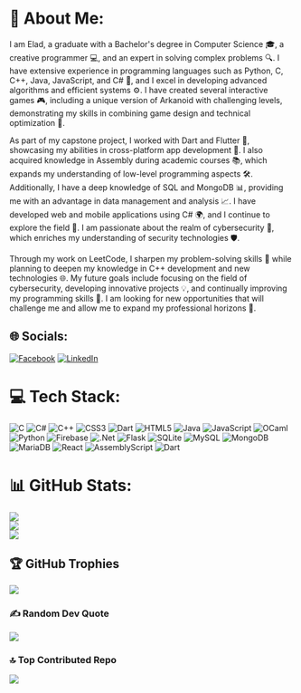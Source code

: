 # 💫 About Me:
I am Elad, a graduate with a Bachelor's degree in Computer Science 🎓, a creative programmer 💻, and an expert in solving complex problems 🔍. I have extensive experience in programming languages such as Python, C, C++, Java, JavaScript, and C# 🌟, and I excel in developing advanced algorithms and efficient systems ⚙️. I have created several interactive games 🎮, including a unique version of Arkanoid with challenging levels, demonstrating my skills in combining game design and technical optimization 🎨.

As part of my capstone project, I worked with Dart and Flutter 🌈, showcasing my abilities in cross-platform app development 📱. I also acquired knowledge in Assembly during academic courses 📚, which expands my understanding of low-level programming aspects 🛠️. Additionally, I have a deep knowledge of SQL and MongoDB 📊, providing me with an advantage in data management and analysis 📈. I have developed web and mobile applications using C# 🌍, and I continue to explore the field 🚀. I am passionate about the realm of cybersecurity 🔐, which enriches my understanding of security technologies 🛡️.

Through my work on LeetCode, I sharpen my problem-solving skills 🧩 while planning to deepen my knowledge in C++ development and new technologies 🌐. My future goals include focusing on the field of cybersecurity, developing innovative projects 💡, and continually improving my programming skills 🔄. I am looking for new opportunities that will challenge me and allow me to expand my professional horizons 🌟.

## 🌐 Socials:
[![Facebook](https://img.shields.io/badge/Facebook-%231877F2.svg?logo=Facebook&logoColor=white)](https://facebook.com/elad7290) [![LinkedIn](https://img.shields.io/badge/LinkedIn-%230077B5.svg?logo=linkedin&logoColor=white)](https://linkedin.com/in/elad-baal-tzdaka) 

# 💻 Tech Stack:
![C](https://img.shields.io/badge/c-%2300599C.svg?style=plastic&logo=c&logoColor=white) ![C#](https://img.shields.io/badge/c%23-%23239120.svg?style=plastic&logo=csharp&logoColor=white) ![C++](https://img.shields.io/badge/c++-%2300599C.svg?style=plastic&logo=c%2B%2B&logoColor=white) ![CSS3](https://img.shields.io/badge/css3-%231572B6.svg?style=plastic&logo=css3&logoColor=white) ![Dart](https://img.shields.io/badge/dart-%230175C2.svg?style=plastic&logo=dart&logoColor=white) ![HTML5](https://img.shields.io/badge/html5-%23E34F26.svg?style=plastic&logo=html5&logoColor=white) ![Java](https://img.shields.io/badge/java-%23ED8B00.svg?style=plastic&logo=openjdk&logoColor=white) ![JavaScript](https://img.shields.io/badge/javascript-%23323330.svg?style=plastic&logo=javascript&logoColor=%23F7DF1E) ![OCaml](https://img.shields.io/badge/OCaml-%23E98407.svg?style=plastic&logo=ocaml&logoColor=white) ![Python](https://img.shields.io/badge/python-3670A0?style=plastic&logo=python&logoColor=ffdd54) ![Firebase](https://img.shields.io/badge/firebase-%23039BE5.svg?style=plastic&logo=firebase) ![.Net](https://img.shields.io/badge/.NET-5C2D91?style=plastic&logo=.net&logoColor=white) ![Flask](https://img.shields.io/badge/flask-%23000.svg?style=plastic&logo=flask&logoColor=white) ![SQLite](https://img.shields.io/badge/sqlite-%2307405e.svg?style=plastic&logo=sqlite&logoColor=white) ![MySQL](https://img.shields.io/badge/mysql-4479A1.svg?style=plastic&logo=mysql&logoColor=white) ![MongoDB](https://img.shields.io/badge/MongoDB-%234ea94b.svg?style=plastic&logo=mongodb&logoColor=white) ![MariaDB](https://img.shields.io/badge/MariaDB-003545?style=plastic&logo=mariadb&logoColor=white) ![React](https://img.shields.io/badge/react-%2320232a.svg?style=plastic&logo=react&logoColor=%2361DAFB) ![AssemblyScript](https://img.shields.io/badge/assembly%20script-%23000000.svg?style=plastic&logo=assemblyscript&logoColor=white) ![Dart](https://img.shields.io/badge/dart-%230175C2.svg?style=plastic&logo=dart&logoColor=white)
# 📊 GitHub Stats:
![](https://github-readme-stats.vercel.app/api?username=elad7290&theme=shadow_blue&hide_border=false&include_all_commits=true&count_private=false)<br/>
![](https://github-readme-streak-stats.herokuapp.com/?user=elad7290&theme=shadow_blue&hide_border=false)<br/>
![](https://github-readme-stats.vercel.app/api/top-langs/?username=elad7290&theme=shadow_blue&hide_border=false&include_all_commits=true&count_private=false&layout=compact)

## 🏆 GitHub Trophies
![](https://github-profile-trophy.vercel.app/?username=elad7290&theme=dark&no-frame=false&no-bg=false&margin-w=4)

### ✍️ Random Dev Quote
![](https://quotes-github-readme.vercel.app/api?type=vetical&theme=radical)

### 🔝 Top Contributed Repo
![](https://github-contributor-stats.vercel.app/api?username=elad7290&limit=5&theme=dark&combine_all_yearly_contributions=true)

<!-- Proudly created with GPRM ( https://gprm.itsvg.in ) -->
